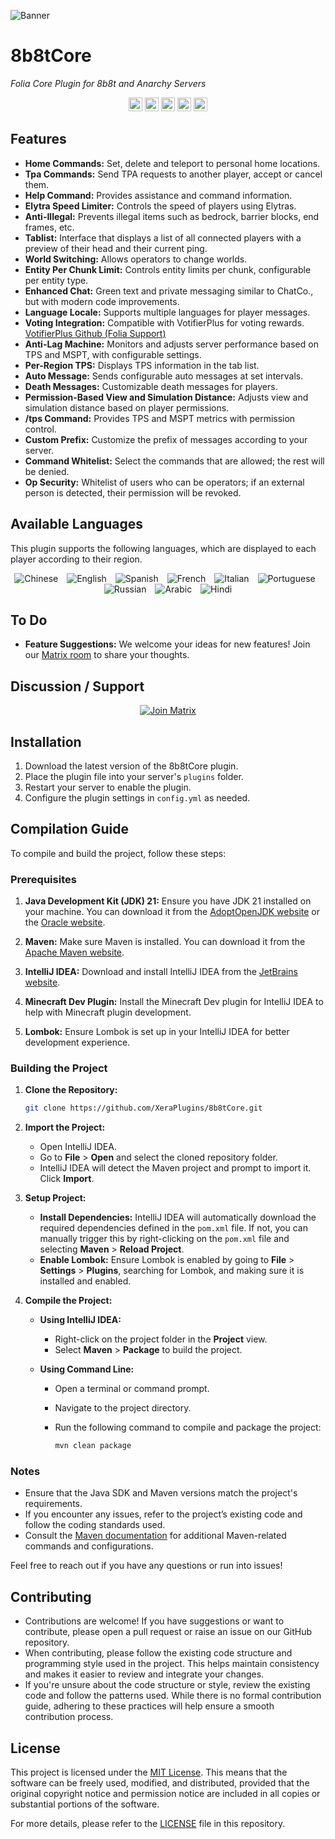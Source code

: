 ![Banner](https://i.imgur.com/eyXG1oz.png)

# 8b8tCore
*Folia Core Plugin for 8b8t and Anarchy Servers*
<p align="center">
  <img src="https://img.shields.io/github/stars/XeraPlugins/8b8tCore.svg?style=for-the-badge&label=Stars&color=yellow" alt="Stars" height="22">
  <img src="https://img.shields.io/github/forks/XeraPlugins/8b8tCore.svg?style=for-the-badge&label=Forks&color=blue" alt="Forks" height="22">
  <img src="https://img.shields.io/github/commit-activity/m/XeraPlugins/8b8tCore.svg?style=for-the-badge&label=Commits&color=orange" alt="Commits" height="22">
  <img src="https://img.shields.io/github/contributors/XeraPlugins/8b8tCore.svg?style=for-the-badge&label=Contributors&color=lightgrey" alt="Contributors" height="22">
  <img src="https://img.shields.io/github/release/XeraPlugins/8b8tCore.svg?style=for-the-badge&label=Latest%20Release&color=blue" alt="Latest Release" height="22">
</p>

## Features

- **Home Commands:** Set, delete and teleport to personal home locations.
- **Tpa Commands:** Send TPA requests to another player, accept or cancel them.
- **Help Command:** Provides assistance and command information.
- **Elytra Speed Limiter:** Controls the speed of players using Elytras.
- **Anti-Illegal:** Prevents illegal items such as bedrock, barrier blocks, end frames, etc.
- **Tablist:** Interface that displays a list of all connected players with a preview of their head and their current ping.
- **World Switching:** Allows operators to change worlds.
- **Entity Per Chunk Limit:** Controls entity limits per chunk, configurable per entity type.
- **Enhanced Chat:** Green text and private messaging similar to ChatCo., but with modern code improvements.
- **Language Locale:** Supports multiple languages for player messages.
- **Voting Integration:** Compatible with VotifierPlus for voting rewards. [VotifierPlus Github (Folia Support)](https://github.com/BenCodez/VotifierPlus)
- **Anti-Lag Machine:** Monitors and adjusts server performance based on TPS and MSPT, with configurable settings.
- **Per-Region TPS:** Displays TPS information in the tab list.
- **Auto Message:** Sends configurable auto messages at set intervals.
- **Death Messages:** Customizable death messages for players.
- **Permission-Based View and Simulation Distance:** Adjusts view and simulation distance based on player permissions.
- **/tps Command:** Provides TPS and MSPT metrics with permission control.
- **Custom Prefix:** Customize the prefix of messages according to your server.
- **Command Whitelist:** Select the commands that are allowed; the rest will be denied.
- **Op Security:** Whitelist of users who can be operators; if an external person is detected, their permission will be revoked.

## Available Languages

This plugin supports the following languages, which are displayed to each player according to their region.

<p align="center">
  <img src="https://flagcdn.com/w40/cn.png" alt="Chinese" style="margin-right: 10px;">
  <img src="https://flagcdn.com/w40/gb.png" alt="English" style="margin-right: 10px;">
  <img src="https://flagcdn.com/w40/es.png" alt="Spanish" style="margin-right: 10px;">
  <img src="https://flagcdn.com/w40/fr.png" alt="French" style="margin-right: 10px;">
  <img src="https://flagcdn.com/w40/it.png" alt="Italian" style="margin-right: 10px;">
  <img src="https://flagcdn.com/w40/br.png" alt="Portuguese" style="margin-right: 10px;">
  <img src="https://flagcdn.com/w40/ru.png" alt="Russian" style="margin-right: 10px;">
  <img src="https://flagcdn.com/w40/sa.png" alt="Arabic" style="margin-right: 10px;">
  <img src="https://flagcdn.com/w40/in.png" alt="Hindi">
</p>

## To Do

- **Feature Suggestions:** We welcome your ideas for new features! Join our [Matrix room](https://matrix.to/#/#xera-general:matrix.xera.ca) to share your thoughts.

## Discussion / Support

<p align="center">
  <a href="https://matrix.to/#/#xera:matrix.xera.ca">
    <img src="https://img.shields.io/badge/Join_Matrix-7F8C8D?style=for-the-badge&logo=matrix&logoColor=white" alt="Join Matrix">
  </a>
</p>


## Installation

1. Download the latest version of the 8b8tCore plugin.
2. Place the plugin file into your server's `plugins` folder.
3. Restart your server to enable the plugin.
4. Configure the plugin settings in `config.yml` as needed.

## Compilation Guide

To compile and build the project, follow these steps:

### Prerequisites

1. **Java Development Kit (JDK) 21:** Ensure you have JDK 21 installed on your machine. You can download it from the [AdoptOpenJDK website](https://adoptium.net/) or the [Oracle website](https://www.oracle.com/java/technologies/javase/jdk21-archive-downloads.html).

2. **Maven:** Make sure Maven is installed. You can download it from the [Apache Maven website](https://maven.apache.org/download.cgi).

3. **IntelliJ IDEA:** Download and install IntelliJ IDEA from the [JetBrains website](https://www.jetbrains.com/idea/download/).

4. **Minecraft Dev Plugin:** Install the Minecraft Dev plugin for IntelliJ IDEA to help with Minecraft plugin development.

5. **Lombok:** Ensure Lombok is set up in your IntelliJ IDEA for better development experience.

### Building the Project

1. **Clone the Repository:**

   ```bash
   git clone https://github.com/XeraPlugins/8b8tCore.git
   ```
2. **Import the Project:**

    - Open IntelliJ IDEA.
    - Go to **File** > **Open** and select the cloned repository folder.
    - IntelliJ IDEA will detect the Maven project and prompt to import it. Click **Import**.

3. **Setup Project:**

    - **Install Dependencies:** IntelliJ IDEA will automatically download the required dependencies defined in the `pom.xml` file. If not, you can manually trigger this by right-clicking on the `pom.xml` file and selecting **Maven** > **Reload Project**.
    - **Enable Lombok:** Ensure Lombok is enabled by going to **File** > **Settings** > **Plugins**, searching for Lombok, and making sure it is installed and enabled.

4. **Compile the Project:**

    - **Using IntelliJ IDEA:**
        - Right-click on the project folder in the **Project** view.
        - Select **Maven** > **Package** to build the project.

    - **Using Command Line:**
        - Open a terminal or command prompt.
        - Navigate to the project directory.
        - Run the following command to compile and package the project:

          ```bash
          mvn clean package
          ```

### Notes

- Ensure that the Java SDK and Maven versions match the project's requirements.
- If you encounter any issues, refer to the project’s existing code and follow the coding standards used.
- Consult the [Maven documentation](https://maven.apache.org/guides/index.html) for additional Maven-related commands and configurations.

Feel free to reach out if you have any questions or run into issues!

## Contributing

- Contributions are welcome! If you have suggestions or want to contribute, please open a pull request or raise an issue on our GitHub repository.
- When contributing, please follow the existing code structure and programming style used in the project. This helps maintain consistency and makes it easier to review and integrate your changes.
- If you're unsure about the code structure or style, review the existing code and follow the patterns used. While there is no formal contribution guide, adhering to these practices will help ensure a smooth contribution process.

## License

This project is licensed under the [MIT License](https://opensource.org/licenses/MIT). This means that the software can be freely used, modified, and distributed, provided that the original copyright notice and permission notice are included in all copies or substantial portions of the software. 

For more details, please refer to the [LICENSE](https://github.com/XeraPlugins/8b8tCore/blob/master/LICENSE) file in this repository.
